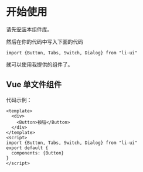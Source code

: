 # 开始使用
请先[安装](#/doc/install)本组件库。

然后在你的代码中写入下面的代码

~~~
import {Button, Tabs, Switch, Dialog} from "li-ui"
~~~

就可以使用我提供的组件了。

## Vue 单文件组件

代码示例：

~~~
<template>
  <div>
    <Button>按钮</Button>
  </div>
</template>
<script>
import {Button, Tabs, Switch, Dialog} from "li-ui"
export default {
  components: {Button}
}
</script>
~~~